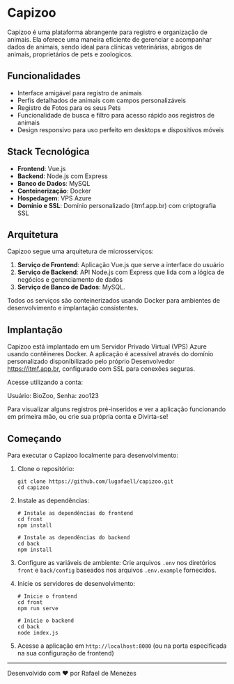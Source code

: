 # Capizoo

Capizoo é uma plataforma abrangente para registro e organização de animais. Ela oferece uma maneira eficiente de gerenciar e acompanhar dados de animais, sendo ideal para clínicas veterinárias, abrigos de animais, proprietários de pets e zoologicos.

## Funcionalidades

- Interface amigável para registro de animais
- Perfis detalhados de animais com campos personalizáveis
- Registro de Fotos para os seus Pets
- Funcionalidade de busca e filtro para acesso rápido aos registros de animais
- Design responsivo para uso perfeito em desktops e dispositivos móveis

## Stack Tecnológica

- **Frontend**: Vue.js
- **Backend**: Node.js com Express
- **Banco de Dados**: MySQL
- **Conteinerização**: Docker
- **Hospedagem**: VPS Azure
- **Domínio e SSL**: Domínio personalizado (itmf.app.br) com criptografia SSL

## Arquitetura

Capizoo segue uma arquitetura de microsserviços:

1. **Serviço de Frontend**: Aplicação Vue.js que serve a interface do usuário
2. **Serviço de Backend**: API Node.js com Express que lida com a lógica de negócios e gerenciamento de dados
3. **Serviço de Banco de Dados**: MySQL.

Todos os serviços são conteinerizados usando Docker para ambientes de desenvolvimento e implantação consistentes.

## Implantação

Capizoo está implantado em um Servidor Privado Virtual (VPS) Azure usando contêineres Docker. A aplicação é acessível através do domínio personalizado disponibilizado pelo próprio Desenvolvedor https://itmf.app.br, configurado com SSL para conexões seguras.

Acesse utilizando a conta:

Usuário: BioZoo,
Senha: zoo123

Para visualizar alguns registros pré-inseridos e ver a aplicação funcionando em primeira mão, ou crie sua própria conta e Divirta-se!

## Começando

Para executar o Capizoo localmente para desenvolvimento:

1. Clone o repositório:
   ```
   git clone https://github.com/lugafaell/capizoo.git
   cd capizoo
   ```

2. Instale as dependências:
   ```
   # Instale as dependências do frontend
   cd front
   npm install

   # Instale as dependências do backend
   cd back
   npm install
   ```

3. Configure as variáveis de ambiente:
   Crie arquivos `.env` nos diretórios `front` e `back/config` baseados nos arquivos `.env.example` fornecidos.

4. Inicie os servidores de desenvolvimento:
   ```
   # Inicie o frontend
   cd front
   npm run serve

   # Inicie o backend
   cd back
   node index.js
   ```

5. Acesse a aplicação em `http://localhost:8080` (ou na porta especificada na sua configuração de frontend)


---

Desenvolvido com ❤️ por Rafael de Menezes
